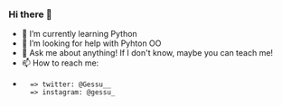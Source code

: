 ### Hi there 👋

<!--
**nosrefeg/nosrefeg** is a ✨ _special_ ✨ repository because its `README.md` (this file) appears on your GitHub profile. -->

- 🌱 I’m currently learning Python
- 🤔 I’m looking for help with Pyhton OO
- 💬 Ask me about anything! If I don't know, maybe you can teach me!
- 📫 How to reach me: 
-       => twitter: @Gessu__
        => instagram: @gessu_

